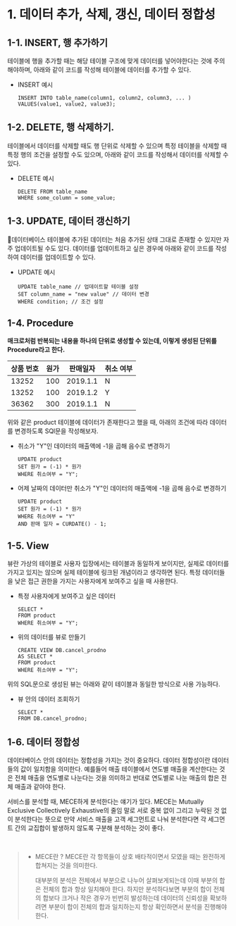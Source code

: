 # 1. 데이터 추가, 삭제, 갱신, 데이터 정합성

## 1-1. INSERT, 행 추가하기

테이블에 행을 추가할 때는 해당 테이블 구조에 맞게 데이터를 넣어야한다는 것에 주의해야하며, 아래와 같이 코드를 작성해 테이블에 데이터를 추가할 수 있다.

- INSERT 예시
	```mysql
	INSERT INTO table_name(column1, column2, column3, ... ) VALUES(value1, value2, value3);
	```

## 1-2. DELETE, 행 삭제하기.

테이블에서 데이터를 삭제할 때도 행 단위로 삭제할 수 있으며 특정 테이블을 삭제할 때 특정 행의 조건을 설정할 수도 있으며, 아래와 같이 코드를 작성해서 데이터를 삭제할 수 있다.

- DELETE 예시
	```mysql
	DELETE FROM table_name 
	WHERE some_column = some_value;
	```

## 1-3. UPDATE, 데이터 갱신하기

데이터베이스 테이블에 추가된 데이터는 처음 추가된 상태 그대로 존재할 수 있지만 자주 업데이트될 수도 있다. 데이터를 업데이트하고 싶은 경우에 아래와 같이 코드를 작성하여 데이터를 업데이트할 수 있다.

- UPDATE 예시
	```mysql
	UPDATE table_name // 업데이트할 테이블 설정
	SET column_name = "new value" // 데이터 변경
	WHERE condition; // 조건 설정
	```


## 1-4. Procedure

**매크로처럼 반복되는 내용을 하나의 단위로 생성할 수 있는데, 이렇게 생성된 단위를 Procedure라고 한다.** 

| 상품 번호 | 원가 | 판매일자 | 취소 여부 |
| --------- | ---- | -------- | --------- |
| 13252     | 100  | 2019.1.1 | N         |
| 13252     | 100  | 2019.1.2 | Y         |
| 36362     | 300  | 2019.1.1 | N         |

위와 같은 product 테이블에 데이터가 존재한다고 했을 때, 아래의 조건에 따라 데이터를 변경하도록 SQl문을 작성해보자.

- 취소가 "Y"인 데이터의 매출액에 -1을 곱해 음수로 변경하기
	```mysql
	UPDATE product
	SET 원가 = (-1) * 원가
	WHERE 취소여부 = "Y";
	```


- 어제 날짜의 데이터만 취소가 "Y"인 데이터의 매출액에 -1을 곱해 음수로 변경하기
	```mysql
	UPDATE product
	SET 원가 = (-1) * 원가
	WHERE 취소여부 = "Y"
	AND 판매 일자 = CURDATE() - 1;
	```


## 1-5. View

뷰란 가상의 테이블로 사용자 입장에서는 테이블과 동일하게 보이지만, 실제로 데이터를 가지고 있지는 않으며 실제 테이블에 링크된 개념이라고 생각하면 된다. 특정 데이터들을 낮은 접근 권한을 가지는 사용자에게 보여주고 싶을 때 사용한다.

- 특정 사용자에게 보여주고 싶은 데이터
	```mysql
	SELECT *
	FROM product
	WHERE 취소여부 = "Y";
	```

- 위의 데이터를 뷰로 만들기
	```mysql
	CREATE VIEW DB.cancel_prodno
	AS SELECT *
	FROM product
	WHERE 취소여부 = "Y";
	```

위의 SQL문으로 생성된 뷰는 아래와 같이 테이블과 동일한 방식으로 사용 가능하다.

- 뷰 안의 데이터 조회하기
	```mysql
	SELECT * 
	FROM DB.cancel_prodno;
	```


## 1-6. 데이터 정합성

데이터베이스 안의 데이터는 정합성을 가지는 것이 중요하다. 데이터 정합성이란 데이터들의 값이 일치함을 의미한다. 예를들어 매출 테이블에서 연도별 매출을 계산한다는 것은 전체 매출을 연도별로 나눈다는 것을 의미하고 반대로 연도별로 나눈 매출의 합은 전체 매출과 같아야 한다.

서비스를 분석할 때, MECE하게 분석한다는 얘기가 있다. MECE는 Mutually Exclusive Collectively Exhaustive의 줄임 말로 서로 중복 없이 그리고 누락된 것 없이 분석한다는 뜻으로 만약 서비스 매출을 고객 세그먼트로 나눠 분석한다면 각 세그먼트 간의 교집합이 발생하지 않도록 구분해 분석하는 것이 좋다.

<br>

> - MECE란 ?
> MECE란 각 항목들이 상호 배타적이면서 모였을 때는 완전하게 합쳐지는 것을 의미한다.
> 	
> 	대부분의 분석은 전체에서 부분으로 나누어 살펴보게되는데 이때 부분의 합은 전체의 합과 항상 일치해야 한다. 하지만 분석하다보면 부분의 합이 전체의 합보다 크거나 작은 경우가 빈번히 발성하는데 데이터의 신뢰성을 확보하려면 부분이 합이 전체의 합과 일치하는지 항상 확인하면서 분석을 진행해야 한다.






